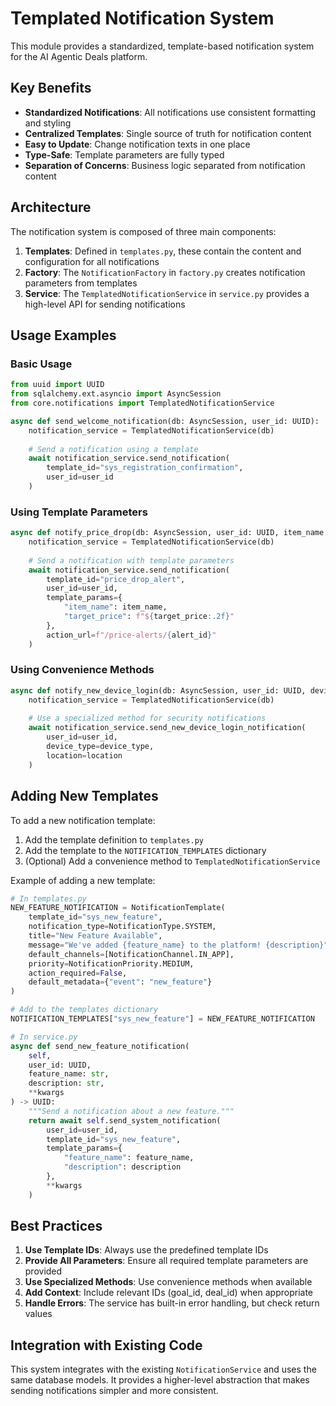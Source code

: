 # Templated Notification System

This module provides a standardized, template-based notification system for the AI Agentic Deals platform.

## Key Benefits

- **Standardized Notifications**: All notifications use consistent formatting and styling
- **Centralized Templates**: Single source of truth for notification content
- **Easy to Update**: Change notification texts in one place
- **Type-Safe**: Template parameters are fully typed
- **Separation of Concerns**: Business logic separated from notification content

## Architecture

The notification system is composed of three main components:

1. **Templates**: Defined in `templates.py`, these contain the content and configuration for all notifications
2. **Factory**: The `NotificationFactory` in `factory.py` creates notification parameters from templates
3. **Service**: The `TemplatedNotificationService` in `service.py` provides a high-level API for sending notifications

## Usage Examples

### Basic Usage

```python
from uuid import UUID
from sqlalchemy.ext.asyncio import AsyncSession
from core.notifications import TemplatedNotificationService

async def send_welcome_notification(db: AsyncSession, user_id: UUID):
    notification_service = TemplatedNotificationService(db)
    
    # Send a notification using a template
    await notification_service.send_notification(
        template_id="sys_registration_confirmation",
        user_id=user_id
    )
```

### Using Template Parameters

```python
async def notify_price_drop(db: AsyncSession, user_id: UUID, item_name: str, target_price: float, alert_id: UUID):
    notification_service = TemplatedNotificationService(db)
    
    # Send a notification with template parameters
    await notification_service.send_notification(
        template_id="price_drop_alert",
        user_id=user_id,
        template_params={
            "item_name": item_name,
            "target_price": f"${target_price:.2f}"
        },
        action_url=f"/price-alerts/{alert_id}"
    )
```

### Using Convenience Methods

```python
async def notify_new_device_login(db: AsyncSession, user_id: UUID, device_type: str, location: str):
    notification_service = TemplatedNotificationService(db)
    
    # Use a specialized method for security notifications
    await notification_service.send_new_device_login_notification(
        user_id=user_id,
        device_type=device_type,
        location=location
    )
```

## Adding New Templates

To add a new notification template:

1. Add the template definition to `templates.py`
2. Add the template to the `NOTIFICATION_TEMPLATES` dictionary
3. (Optional) Add a convenience method to `TemplatedNotificationService`

Example of adding a new template:

```python
# In templates.py
NEW_FEATURE_NOTIFICATION = NotificationTemplate(
    template_id="sys_new_feature",
    notification_type=NotificationType.SYSTEM,
    title="New Feature Available",
    message="We've added {feature_name} to the platform! {description}",
    default_channels=[NotificationChannel.IN_APP],
    priority=NotificationPriority.MEDIUM,
    action_required=False,
    default_metadata={"event": "new_feature"}
)

# Add to the templates dictionary
NOTIFICATION_TEMPLATES["sys_new_feature"] = NEW_FEATURE_NOTIFICATION

# In service.py
async def send_new_feature_notification(
    self,
    user_id: UUID,
    feature_name: str,
    description: str,
    **kwargs
) -> UUID:
    """Send a notification about a new feature."""
    return await self.send_system_notification(
        user_id=user_id,
        template_id="sys_new_feature",
        template_params={
            "feature_name": feature_name,
            "description": description
        },
        **kwargs
    )
```

## Best Practices

1. **Use Template IDs**: Always use the predefined template IDs
2. **Provide All Parameters**: Ensure all required template parameters are provided
3. **Use Specialized Methods**: Use convenience methods when available
4. **Add Context**: Include relevant IDs (goal_id, deal_id) when appropriate
5. **Handle Errors**: The service has built-in error handling, but check return values

## Integration with Existing Code

This system integrates with the existing `NotificationService` and uses the same database models. It provides a higher-level abstraction that makes sending notifications simpler and more consistent. 